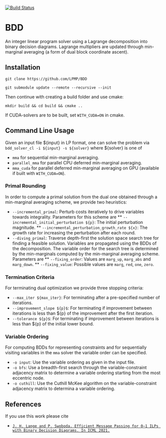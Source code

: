[![Build Status](https://travis-ci.com/LPMP/BDD.svg?branch=main)](https://travis-ci.com/LPMP/BDD)

# BDD

An integer linear program solver using a Lagrange decomposition into binary decision diagrams. Lagrange multipliers are updated through min-marginal averaging (a form of dual block coordinate ascent).

## Installation

`git clone https://github.com/LPMP/BDD`

`git submodule update --remote --recursive --init`

Then continue with creating a build folder and use cmake:

`mkdir build && cd build && cmake ..`

If CUDA-solvers are to be built, set `WITH_CUDA=ON` in cmake.

## Command Line Usage

Given an input file ${input} in LP format, one can solve the problem via
`bdd_solver_cl -i ${input} -s ${solver}` 
where ${solver} is one of

* `mma` for sequential min-marginal averaging.
* `parallel_mma` for parallel CPU deferred min-marginal averaging.
* `mma_cuda` for parallel deferred min-marginal averaging on GPU (available if built with `WITH_CUDA=ON`).

### Primal Rounding

In order to compute a primal solution from the dual one obtained through a min-marginal averaging scheme, we provide two heuristics:

* `--incremental_primal`: Perturb costs iteratively to drive variables towards integrality. Parameters for this scheme are
** `--incremental_initial_perturbation ${p}`: The initial perturbation magnitude.
** `--incremental_perturbation_growth_rate ${x}`: The growth rate for increasing the perturbation after each round.
* `--diving_primal`: Traverse depth-first the solution space search tree for finding a feasible solution. Variables are propagated using the BDDs of the decomposition. The variable order for the search tree is determined by the min-marginals computed by the min-marginal averaging scheme. Parameters are
** `--fixing_order`: Values are `marg_up`, `marg_abs` and `marg_down`.
** `--fixing_value`: Possible values are `marg`, `red`, `one`, `zero`.

### Termination Criteria

For terminating dual optimization we provide three stopping criteria:

* `--max_iter ${max_iter}`: For terminating after a pre-specified number of iterations.
* `--improvement_slope ${p}$`: For terminating if improvement between iterations is less than ${p} of the improvement after the first iteration.
* `--tolerance ${p}$`: For terminating if improvement between iterations is less than ${p} of the initial lower bound.

### Variable Ordering

For computing BDDs for representing constraints and for sequentially visiting variables in the `mma` solver the variable order can be specified.

* `-o input`: Use the variable ordering as given in the input file.
* `-o bfs`: Use a breadth-first search through the variable-constraint adjacency matrix to determine a variable ordering starting from the most eccentric node.
* `-o cuthill`: Use the Cuthill McKee algorithm on the variable-constraint adjacency matrix to determina a variable ordering.

## References
If you use this work please cite
* [`J. H. Lange and P. Swoboda. Efficient Message Passing for 0–1 ILPs with Binary Decision Diagrams. In ICML 2021.`](http://proceedings.mlr.press/v139/lange21a.html)

